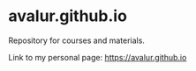 # avalur.github.io

Repository for courses and materials.

Link to my personal page:
https://avalur.github.io
